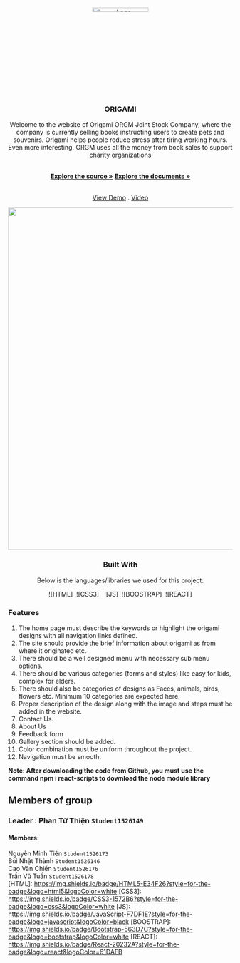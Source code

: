 <a  name="readme-top"></a>


<br  />

<div  align="center">
 

<img  src="https://github.com/nguyenminhtien1993/group_2/blob/main/src/Img/logo-tach.png"  alt="Logo"  width="50%"  height="5%" >

</a>

<h3  align="center">ORIGAMI</h3>

Welcome to the website of Origami ORGM Joint Stock Company, where the company is currently selling books instructing users to create pets and souvenirs. Origami helps people reduce stress after tiring working hours. Even more interesting, ORGM uses all the money from book sales to support charity organizations

<br  />
<div align="center">
<a  href="https://github.com/nguyenminhtien1993/group_2"><strong>Explore the source »</strong></a>
<a  href="https://github.com/nguyenminhtien1993/group_2/tree/main/document" target="_blank"><strong>Explore the documents »</strong></a>

<br  /><a  href="https://group-2-fptaptech.vercel.app/" target="_blank">View Demo</a> . <a  href="https://www.youtube.com/watch?v=v2RLmaXkd78" target="_blank">Video</a>
</div>
<img  src="https://github.com/nguyenminhtien1993/group_2/blob/main/src/Img/read-me/screen.png"  alt=""  width="768px"  height="auto">

### Built With

Below is the languages/libraries we used for this project:

![HTML]&nbsp; ![CSS3] &nbsp; ![JS]&nbsp; ![BOOSTRAP]&nbsp; ![REACT]

<div  align="left">

### Features </br>

<ol>
<li>
The home page must describe the keywords or highlight the origami designs with all navigation links defined. </br>
</li>
<li>
The site should provide the brief information about origami as from where it originated etc.</br>
</li>
<li>
 There should be a well designed menu with necessary sub menu options.</br>
</li>
<li>
There should be various categories (forms and styles) like easy for kids, complex for elders.</br>
</li>
<li>
There should also be categories of designs as Faces, animals, birds, flowers etc. Minimum 10 categories are expected here.</br>
</li>

<li>
Proper description of the design along with the image and steps must be added in the website.</br>
</li>
<li>
Contact Us.</br>
</li>
<li>
About Us</br>
</li>
<li>
Feedback form</br>
</li>
<li>
Gallery section should be added.</br>
</li>
<li>
Color combination must be uniform throughout the project.</br>
</li>
<li>
Navigation must be smooth.</br>
</li>
</ol>

<b>Note: After downloading the code from Github, you must use the command npm i react-scripts to download the node module library</b>

## Members of group

### Leader : Phan Từ Thiện `Student1526149`

#### Members:

Nguyễn Minh Tiến `Student1526173` </br>
Bùi Nhật Thành `Student1526146` </br>
Cao Văn Chiến `Student1526176` </br>
Trần Vũ Tuấn  `Student1526178` </br>
[HTML]: https://img.shields.io/badge/HTML5-E34F26?style=for-the-badge&logo=html5&logoColor=white
[CSS3]: https://img.shields.io/badge/CSS3-1572B6?style=for-the-badge&logo=css3&logoColor=white
[JS]: https://img.shields.io/badge/JavaScript-F7DF1E?style=for-the-badge&logo=javascript&logoColor=black
[BOOSTRAP]: https://img.shields.io/badge/Bootstrap-563D7C?style=for-the-badge&logo=bootstrap&logoColor=white
[REACT]: https://img.shields.io/badge/React-20232A?style=for-the-badge&logo=react&logoColor=61DAFB
